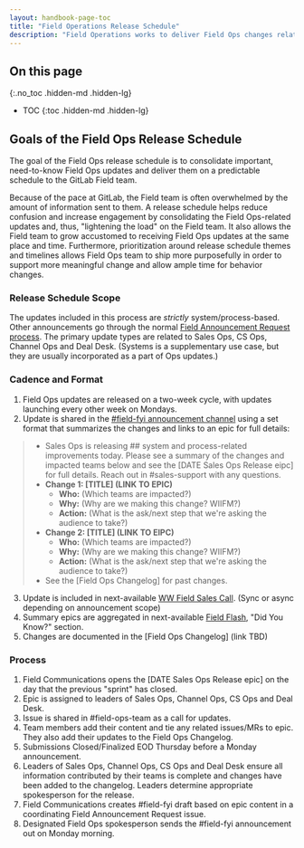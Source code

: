 ```yaml
---
layout: handbook-page-toc
title: "Field Operations Release Schedule"
description: "Field Operations works to deliver Field Ops changes related to Sales Ops, CS Ops, Channel Ops & Deal Desk (QTC) in a batched, bi-weekly release cadence."
---
```


## On this page
{:.no_toc .hidden-md .hidden-lg}

- TOC
{:toc .hidden-md .hidden-lg}

## Goals of the Field Ops Release Schedule 

The goal of the Field Ops release schedule is to consolidate important, need-to-know Field Ops updates and deliver them on a predictable schedule to the GitLab Field team. 

Because of the pace at GitLab, the Field team is often overwhelmed by the amount of information sent to them. A release schedule helps reduce confusion and increase engagement by consolidating the Field Ops-related updates and, thus, "lightening the load" on the Field team. It also allows the Field team to grow accustomed to receiving Field Ops updates at the same place and time. Furthermore, prioritization around release schedule themes and timelines allows Field Ops team to ship more purposefully in order to support more meaningful change and allow ample time for behavior changes.

### Release Schedule Scope

The updates included in this process are *strictly* system/process-based. Other announcements go through the normal [Field Announcement Request process](/handbook/sales/field-communications/#requesting-field-announcements). The primary update types are related to Sales Ops, CS Ops, Channel Ops and Deal Desk. (Systems is a supplementary use case, but they are usually incorporated as a part of Ops updates.)

### Cadence and Format

1. Field Ops updates are released on a two-week cycle, with updates launching every other week on Mondays. 
1. Update is shared in the [#field-fyi announcement channel](/handbook/sales/sales-google-groups/field-fyi-channel/) using a set format that summarizes the changes and links to an epic for full details: 
>    - Sales Ops is releasing ## system and process-related improvements today. Please see a summary of the changes and impacted teams below and see the [DATE Sales Ops Release eipc] for full details. Reach out in #sales-support with any questions.
>    - **Change 1: [TITLE] (LINK TO EPIC)**
>       - **Who:** (Which teams are impacted?)
>       - **Why:** (Why are we making this change? WIIFM?)
>       - **Action:** (What is the ask/next step that we're asking the audience to take?) 
>    - **Change 2: [TITLE] (LINK TO EIPC)**
>       - **Who:** (Which teams are impacted?)
>       - **Why:** (Why are we making this change? WIIFM?)
>       - **Action:** (What is the ask/next step that we're asking the audience to take?) 
>    - See the [Field Ops Changelog] for past changes.
3. Update is included in next-available [WW Field Sales Call](/handbook/sales/sales-meetings/#bi-weekly-ww-field-sales-call). (Sync or async depending on announcement scope) 
4. Summary epics are aggregated in next-available [Field Flash](/handbook/sales/field-communications/field-flash-newsletter/), "Did You Know?" section.
5. Changes are documented in the [Field Ops Changelog] (link TBD)

### Process

1. Field Communications opens the [DATE Sales Ops Release epic] on the day that the previous "sprint" has closed. 
1. Epic is assigned to leaders of Sales Ops, Channel Ops, CS Ops and Deal Desk.
1. Issue is shared in #field-ops-team as a call for updates.
1. Team members add their content and tie any related issues/MRs to epic. They also add their updates to the Field Ops Changelog.
1. Submissions Closed/Finalized EOD Thursday before a Monday announcement. 
1. Leaders of Sales Ops, Channel Ops, CS Ops and Deal Desk ensure all information contributed by their teams is complete and changes have been added to the changelog. Leaders determine appropriate spokesperson for the release. 
1. Field Communications creates #field-fyi draft based on epic content in a coordinating Field Announcement Request issue. 
1. Designated Field Ops spokesperson sends the #field-fyi announcement out on Monday morning. 

